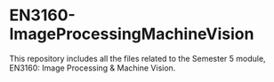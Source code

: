 # EN3160-ImageProcessingMachineVision
This repository includes all the files related to the Semester 5 module, EN3160: Image Processing &amp; Machine Vision.

